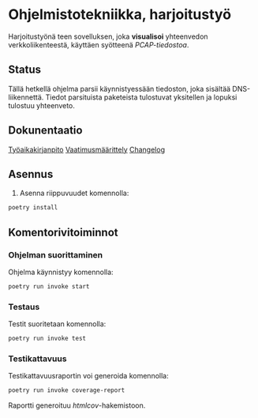# Ohjelmistotekniikka, harjoitustyö
Harjoitustyönä teen sovelluksen, joka **visualisoi** yhteenvedon verkkoliikenteestä, käyttäen syötteenä _PCAP-tiedostoa_.

## Status
Tällä hetkellä ohjelma parsii käynnistyessään tiedoston, joka sisältää DNS-liikennettä.
Tiedot parsituista paketeista tulostuvat yksitellen ja lopuksi tulostuu yhteenveto.

## Dokunentaatio
[Työaikakirjanpito](dokumentaatio/tuntikirjanpito.md)
[Vaatimusmäärittely](dokumentaatio/vaatimusmaarittely.md)
[Changelog](dokumentaatio/changelog.md)


## Asennus
1. Asenna riippuvuudet komennolla:
```bash
poetry install
```

## Komentorivitoiminnot

### Ohjelman suorittaminen
Ohjelma käynnistyy komennolla:
```bash
poetry run invoke start
```

### Testaus
Testit suoritetaan komennolla:
```bash
poetry run invoke test
```

### Testikattavuus
Testikattavuusraportin voi generoida komennolla:
```bash
poetry run invoke coverage-report
```

Raportti generoituu _htmlcov_-hakemistoon.